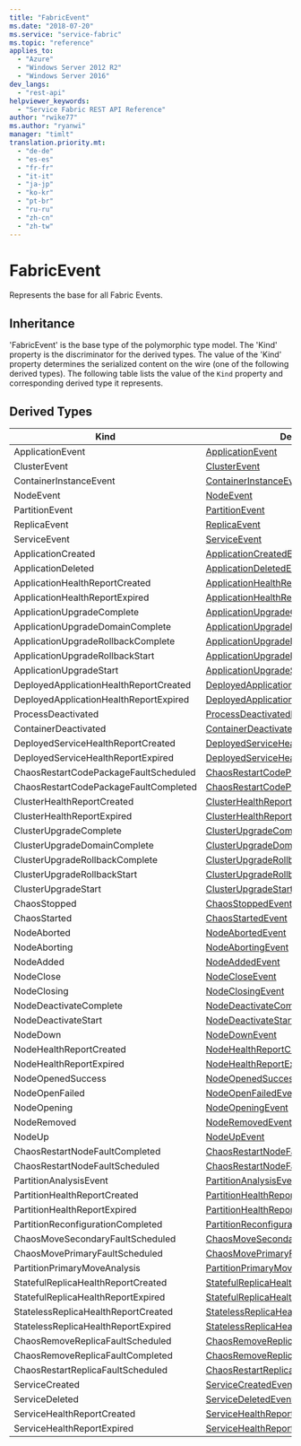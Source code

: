 ```yaml
---
title: "FabricEvent"
ms.date: "2018-07-20"
ms.service: "service-fabric"
ms.topic: "reference"
applies_to: 
  - "Azure"
  - "Windows Server 2012 R2"
  - "Windows Server 2016"
dev_langs: 
  - "rest-api"
helpviewer_keywords: 
  - "Service Fabric REST API Reference"
author: "rwike77"
ms.author: "ryanwi"
manager: "timlt"
translation.priority.mt: 
  - "de-de"
  - "es-es"
  - "fr-fr"
  - "it-it"
  - "ja-jp"
  - "ko-kr"
  - "pt-br"
  - "ru-ru"
  - "zh-cn"
  - "zh-tw"
---
```

# FabricEvent

Represents the base for all Fabric Events.
## Inheritance

'FabricEvent' is the base type of the polymorphic type model. The 'Kind' property is the discriminator for the derived types. 
The value of the 'Kind' property determines the serialized content on the wire (one of the following derived types). 
The following table lists the value of the `Kind` property and corresponding derived type it represents.
## Derived Types

| Kind | Derived Type |
| --- | --- | 
| ApplicationEvent | [ApplicationEvent](sfclient-v63-model-applicationevent.md) |
| ClusterEvent | [ClusterEvent](sfclient-v63-model-clusterevent.md) |
| ContainerInstanceEvent | [ContainerInstanceEvent](sfclient-v63-model-containerinstanceevent.md) |
| NodeEvent | [NodeEvent](sfclient-v63-model-nodeevent.md) |
| PartitionEvent | [PartitionEvent](sfclient-v63-model-partitionevent.md) |
| ReplicaEvent | [ReplicaEvent](sfclient-v63-model-replicaevent.md) |
| ServiceEvent | [ServiceEvent](sfclient-v63-model-serviceevent.md) |
| ApplicationCreated | [ApplicationCreatedEvent](sfclient-v63-model-applicationcreatedevent.md) |
| ApplicationDeleted | [ApplicationDeletedEvent](sfclient-v63-model-applicationdeletedevent.md) |
| ApplicationHealthReportCreated | [ApplicationHealthReportCreatedEvent](sfclient-v63-model-applicationhealthreportcreatedevent.md) |
| ApplicationHealthReportExpired | [ApplicationHealthReportExpiredEvent](sfclient-v63-model-applicationhealthreportexpiredevent.md) |
| ApplicationUpgradeComplete | [ApplicationUpgradeCompleteEvent](sfclient-v63-model-applicationupgradecompleteevent.md) |
| ApplicationUpgradeDomainComplete | [ApplicationUpgradeDomainCompleteEvent](sfclient-v63-model-applicationupgradedomaincompleteevent.md) |
| ApplicationUpgradeRollbackComplete | [ApplicationUpgradeRollbackCompleteEvent](sfclient-v63-model-applicationupgraderollbackcompleteevent.md) |
| ApplicationUpgradeRollbackStart | [ApplicationUpgradeRollbackStartEvent](sfclient-v63-model-applicationupgraderollbackstartevent.md) |
| ApplicationUpgradeStart | [ApplicationUpgradeStartEvent](sfclient-v63-model-applicationupgradestartevent.md) |
| DeployedApplicationHealthReportCreated | [DeployedApplicationHealthReportCreatedEvent](sfclient-v63-model-deployedapplicationhealthreportcreatedevent.md) |
| DeployedApplicationHealthReportExpired | [DeployedApplicationHealthReportExpiredEvent](sfclient-v63-model-deployedapplicationhealthreportexpiredevent.md) |
| ProcessDeactivated | [ProcessDeactivatedEvent](sfclient-v63-model-processdeactivatedevent.md) |
| ContainerDeactivated | [ContainerDeactivatedEvent](sfclient-v63-model-containerdeactivatedevent.md) |
| DeployedServiceHealthReportCreated | [DeployedServiceHealthReportCreatedEvent](sfclient-v63-model-deployedservicehealthreportcreatedevent.md) |
| DeployedServiceHealthReportExpired | [DeployedServiceHealthReportExpiredEvent](sfclient-v63-model-deployedservicehealthreportexpiredevent.md) |
| ChaosRestartCodePackageFaultScheduled | [ChaosRestartCodePackageFaultScheduledEvent](sfclient-v63-model-chaosrestartcodepackagefaultscheduledevent.md) |
| ChaosRestartCodePackageFaultCompleted | [ChaosRestartCodePackageFaultCompletedEvent](sfclient-v63-model-chaosrestartcodepackagefaultcompletedevent.md) |
| ClusterHealthReportCreated | [ClusterHealthReportCreatedEvent](sfclient-v63-model-clusterhealthreportcreatedevent.md) |
| ClusterHealthReportExpired | [ClusterHealthReportExpiredEvent](sfclient-v63-model-clusterhealthreportexpiredevent.md) |
| ClusterUpgradeComplete | [ClusterUpgradeCompleteEvent](sfclient-v63-model-clusterupgradecompleteevent.md) |
| ClusterUpgradeDomainComplete | [ClusterUpgradeDomainCompleteEvent](sfclient-v63-model-clusterupgradedomaincompleteevent.md) |
| ClusterUpgradeRollbackComplete | [ClusterUpgradeRollbackCompleteEvent](sfclient-v63-model-clusterupgraderollbackcompleteevent.md) |
| ClusterUpgradeRollbackStart | [ClusterUpgradeRollbackStartEvent](sfclient-v63-model-clusterupgraderollbackstartevent.md) |
| ClusterUpgradeStart | [ClusterUpgradeStartEvent](sfclient-v63-model-clusterupgradestartevent.md) |
| ChaosStopped | [ChaosStoppedEvent](sfclient-v63-model-chaosstoppedevent.md) |
| ChaosStarted | [ChaosStartedEvent](sfclient-v63-model-chaosstartedevent.md) |
| NodeAborted | [NodeAbortedEvent](sfclient-v63-model-nodeabortedevent.md) |
| NodeAborting | [NodeAbortingEvent](sfclient-v63-model-nodeabortingevent.md) |
| NodeAdded | [NodeAddedEvent](sfclient-v63-model-nodeaddedevent.md) |
| NodeClose | [NodeCloseEvent](sfclient-v63-model-nodecloseevent.md) |
| NodeClosing | [NodeClosingEvent](sfclient-v63-model-nodeclosingevent.md) |
| NodeDeactivateComplete | [NodeDeactivateCompleteEvent](sfclient-v63-model-nodedeactivatecompleteevent.md) |
| NodeDeactivateStart | [NodeDeactivateStartEvent](sfclient-v63-model-nodedeactivatestartevent.md) |
| NodeDown | [NodeDownEvent](sfclient-v63-model-nodedownevent.md) |
| NodeHealthReportCreated | [NodeHealthReportCreatedEvent](sfclient-v63-model-nodehealthreportcreatedevent.md) |
| NodeHealthReportExpired | [NodeHealthReportExpiredEvent](sfclient-v63-model-nodehealthreportexpiredevent.md) |
| NodeOpenedSuccess | [NodeOpenedSuccessEvent](sfclient-v63-model-nodeopenedsuccessevent.md) |
| NodeOpenFailed | [NodeOpenFailedEvent](sfclient-v63-model-nodeopenfailedevent.md) |
| NodeOpening | [NodeOpeningEvent](sfclient-v63-model-nodeopeningevent.md) |
| NodeRemoved | [NodeRemovedEvent](sfclient-v63-model-noderemovedevent.md) |
| NodeUp | [NodeUpEvent](sfclient-v63-model-nodeupevent.md) |
| ChaosRestartNodeFaultCompleted | [ChaosRestartNodeFaultCompletedEvent](sfclient-v63-model-chaosrestartnodefaultcompletedevent.md) |
| ChaosRestartNodeFaultScheduled | [ChaosRestartNodeFaultScheduledEvent](sfclient-v63-model-chaosrestartnodefaultscheduledevent.md) |
| PartitionAnalysisEvent | [PartitionAnalysisEvent](sfclient-v63-model-partitionanalysisevent.md) |
| PartitionHealthReportCreated | [PartitionHealthReportCreatedEvent](sfclient-v63-model-partitionhealthreportcreatedevent.md) |
| PartitionHealthReportExpired | [PartitionHealthReportExpiredEvent](sfclient-v63-model-partitionhealthreportexpiredevent.md) |
| PartitionReconfigurationCompleted | [PartitionReconfigurationCompletedEvent](sfclient-v63-model-partitionreconfigurationcompletedevent.md) |
| ChaosMoveSecondaryFaultScheduled | [ChaosMoveSecondaryFaultScheduledEvent](sfclient-v63-model-chaosmovesecondaryfaultscheduledevent.md) |
| ChaosMovePrimaryFaultScheduled | [ChaosMovePrimaryFaultScheduledEvent](sfclient-v63-model-chaosmoveprimaryfaultscheduledevent.md) |
| PartitionPrimaryMoveAnalysis | [PartitionPrimaryMoveAnalysisEvent](sfclient-v63-model-partitionprimarymoveanalysisevent.md) |
| StatefulReplicaHealthReportCreated | [StatefulReplicaHealthReportCreatedEvent](sfclient-v63-model-statefulreplicahealthreportcreatedevent.md) |
| StatefulReplicaHealthReportExpired | [StatefulReplicaHealthReportExpiredEvent](sfclient-v63-model-statefulreplicahealthreportexpiredevent.md) |
| StatelessReplicaHealthReportCreated | [StatelessReplicaHealthReportCreatedEvent](sfclient-v63-model-statelessreplicahealthreportcreatedevent.md) |
| StatelessReplicaHealthReportExpired | [StatelessReplicaHealthReportExpiredEvent](sfclient-v63-model-statelessreplicahealthreportexpiredevent.md) |
| ChaosRemoveReplicaFaultScheduled | [ChaosRemoveReplicaFaultScheduledEvent](sfclient-v63-model-chaosremovereplicafaultscheduledevent.md) |
| ChaosRemoveReplicaFaultCompleted | [ChaosRemoveReplicaFaultCompletedEvent](sfclient-v63-model-chaosremovereplicafaultcompletedevent.md) |
| ChaosRestartReplicaFaultScheduled | [ChaosRestartReplicaFaultScheduledEvent](sfclient-v63-model-chaosrestartreplicafaultscheduledevent.md) |
| ServiceCreated | [ServiceCreatedEvent](sfclient-v63-model-servicecreatedevent.md) |
| ServiceDeleted | [ServiceDeletedEvent](sfclient-v63-model-servicedeletedevent.md) |
| ServiceHealthReportCreated | [ServiceHealthReportCreatedEvent](sfclient-v63-model-servicehealthreportcreatedevent.md) |
| ServiceHealthReportExpired | [ServiceHealthReportExpiredEvent](sfclient-v63-model-servicehealthreportexpiredevent.md) |

